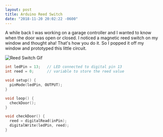 ```yaml
---
layout: post
title: Arduino Reed Switch
date: "2018-11-20 20:02:22 -0600"
---
```


A while back I was working on a garage controller and I wanted to know when the door was open or closed.  I noticed a magnetic reed switch on my window and thought aha! That's how you do it.  So I popped it off my window and prototyped this little circuit.

![Reed Switch Gif]({{"/img/reed-switch.gif"}})

```c++
int ledPin = 13;   // LED connected to digital pin 13
int reed = 0;      // variable to store the reed value

void setup() {
  pinMode(ledPin, OUTPUT);
}

void loop() {
  checkDoor();
}

void checkDoor() {
  reed = digitalRead(inPin);
  digitalWrite(ledPin, reed);
}
```
